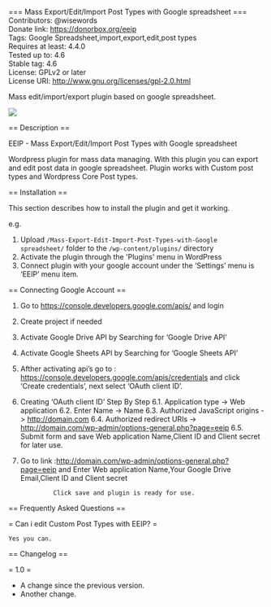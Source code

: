 === Mass Export/Edit/Import Post Types with Google spreadsheet ===<br>
Contributors: @wisewords<br>
Donate link: https://donorbox.org/eeip<br>
Tags: Google Spreadsheet,import,export,edit,post types<br>
Requires at least: 4.4.0<br>
Tested up to: 4.6<br>
Stable tag: 4.6<br>
License: GPLv2 or later<br>
License URI: http://www.gnu.org/licenses/gpl-2.0.html<br>

Mass edit/import/export plugin based on google spreadsheet.<br>

<img src="https://s30.postimg.org/mqefdja01/Screen_Shot_2016_12_12_at_23_13_31.png" />

== Description ==

EEIP - Mass Export/Edit/Import Post Types with Google spreadsheet

Wordpress plugin for mass data managing.
With this plugin you can export and edit post data in google spreadsheet.
Plugin works with Custom post types and Wordpress Core Post types.

== Installation ==

This section describes how to install the plugin and get it working.

e.g.

1. Upload `/Mass-Export-Edit-Import-Post-Types-with-Google spreadsheet/` folder to the `/wp-content/plugins/` directory
2. Activate the plugin through the 'Plugins' menu in WordPress
3. Connect plugin with your google account under the ‘Settings’ menu is ‘EEIP’ menu item.

== Connecting Google Account == 

1. Go to https://console.developers.google.com/apis/ and login
2. Create project if needed
3. Activate Google Drive API by Searching for ‘Google Drive API’ 
4. Activate Google Sheets API by Searching for ‘Google Sheets API’
5. Afther activating api’s go to : https://console.developers.google.com/apis/credentials and click ‘Create credentials’, next select ‘OAuth client ID’.
6. Creating ‘OAuth client ID’ Step By Step
6.1. Application type -> Web application
6.2. Enter Name -> Name
6.3. Authorized JavaScript origins -> http://domain.com
6.4. Authorized redirect URIs -> http://domain.com/wp-admin/options-general.php?page=eeip
6.5. Submit form and save Web application Name,Client ID and Client secret for later use.
7. Go to link :http://domain.com/wp-admin/options-general.php?page=eeip
		 and Enter Web application Name,Your Google Drive Email,Client ID and Client secret 

				Click save and plugin is ready for use.

== Frequently Asked Questions ==

= Can i edit Custom Post Types with EEIP? =

	Yes you can.


== Changelog ==

= 1.0 =
* A change since the previous version.
* Another change.



